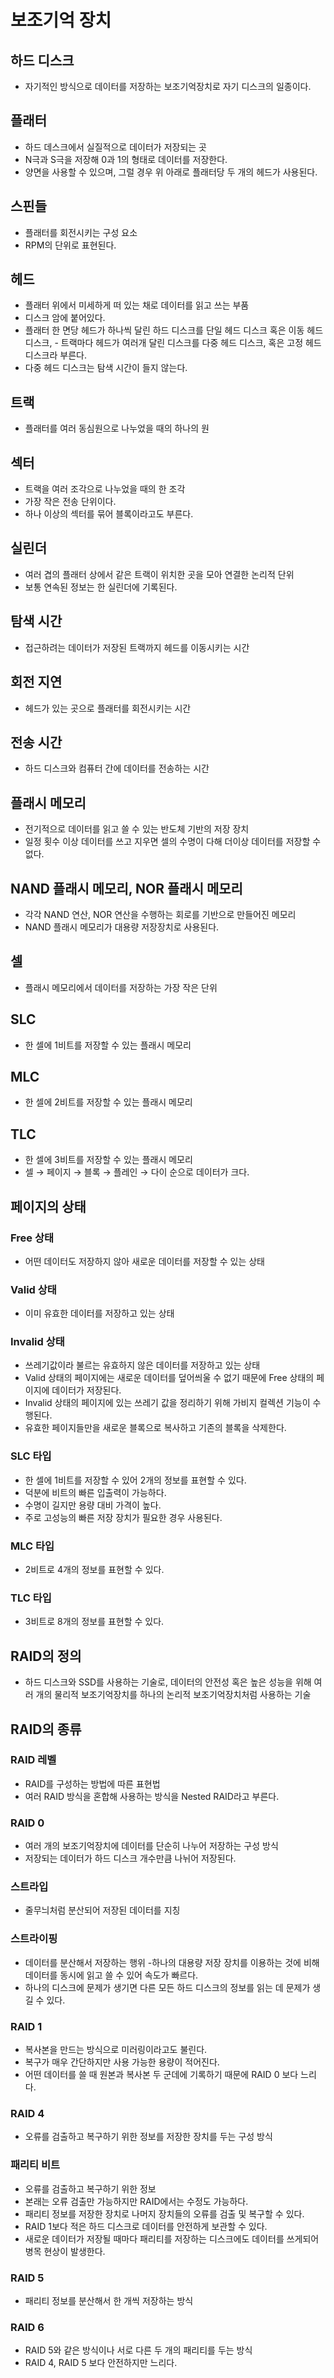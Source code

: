 # 보조기억 장치

## 하드 디스크
- 자기적인 방식으로 데이터를 저장하는 보조기억장치로 자기 디스크의 일종이다.
## 플래터
- 하드 데스크에서 실질적으로 데이터가 저장되는 곳
- N극과 S극을 저장해 0과 1의 형태로 데이터를 저장한다.
- 양면을 사용할 수 있으며, 그럴 경우 위 아래로 플래터당 두 개의 헤드가 사용된다.
## 스핀들
- 플래터를 회전시키는 구성 요소
- RPM의 단위로 표현된다.
## 헤드
- 플래터 위에서 미세하게 떠 있는 채로 데이터를 읽고 쓰는 부품
- 디스크 암에 붙어있다.
- 플래터 한 면당 헤드가 하나씩 달린 하드 디스크를 단일 헤드 디스크 혹은 이동 헤드 디스크, - 트랙마다 헤드가 여러개 달린 디스크를 다중 헤드 디스크, 혹은 고정 헤드 디스크라 부른다.
- 다중 헤드 디스크는 탐색 시간이 들지 않는다.
## 트랙
- 플래터를 여러 동심원으로 나누었을 때의 하나의 원
## 섹터
- 트랙을 여러 조각으로 나누었을 때의 한 조각
- 가장 작은 전송 단위이다.
- 하나 이상의 섹터를 묶어 블록이라고도 부른다.
## 실린더
- 여러 겹의 플래터 상에서 같은 트랙이 위치한 곳을 모아 연결한 논리적 단위
- 보통 연속된 정보는 한 실린더에 기록된다.
## 탐색 시간
- 접근하려는 데이터가 저장된 트랙까지 헤드를 이동시키는 시간
## 회전 지연
- 헤드가 있는 곳으로 플래터를 회전시키는 시간
## 전송 시간
- 하드 디스크와 컴퓨터 간에 데이터를 전송하는 시간
## 플래시 메모리
- 전기적으로 데이터를 읽고 쓸 수 있는 반도체 기반의 저장 장치
- 일정 횟수 이상 데이터를 쓰고 지우면 셀의 수명이 다해 더이상 데이터를 저장할 수 없다.

## NAND 플래시 메모리, NOR 플래시 메모리
- 각각 NAND 연산, NOR 연산을 수행하는 회로를 기반으로 만들어진 메모리
- NAND 플래시 메모리가 대용량 저장장치로 사용된다.
## 셀
- 플래시 메모리에서 데이터를 저장하는 가장 작은 단위
## SLC
- 한 셀에 1비트를 저장할 수 있는 플래시 메모리
## MLC
- 한 셀에 2비트를 저장할 수 있는 플래시 메모리
## TLC
- 한 셀에 3비트를 저장할 수 있는 플래시 메모리
- 셀 → 페이지 → 블록 → 플레인 → 다이 순으로 데이터가 크다.
## 페이지의 상태
### Free 상태
- 어떤 데이터도 저장하지 않아 새로운 데이터를 저장할 수 있는 상태
### Valid 상태
- 이미 유효한 데이터를 저장하고 있는 상태
### Invalid 상태
- 쓰레기값이라 불르는 유효하지 않은 데이터를 저장하고 있는 상태
- Valid 상태의 페이지에는 새로운 데이터를 덮어씌울 수 없기 때문에 Free 상태의 페이지에 데이터가 저장된다.
- Invalid 상태의 페이지에 있는 쓰레기 값을 정리하기 위해 가비지 컬렉션 기능이 수행된다.
- 유효한 페이지들만을 새로운 블록으로 복사하고 기존의 블록을 삭제한다.
### SLC 타입
- 한 셀에 1비트를 저장할 수 있어 2개의 정보를 표현할 수 있다.
- 덕분에 비트의 빠른 입출력이 가능하다.
- 수명이 길지만 용량 대비 가격이 높다.
- 주로 고성능의 빠른 저장 장치가 필요한 경우 사용된다.
### MLC 타입
- 2비트로 4개의 정보를 표현할 수 있다.
### TLC 타입
- 3비트로 8개의 정보를 표현할 수 있다.

## RAID의 정의
- 하드 디스크와 SSD를 사용하는 기술로, 데이터의 안전성 혹은 높은 성능을 위해 여러 개의 물리적 보조기억장치를 하나의 논리적 보조기억장치처럼 사용하는 기술
## RAID의 종류
### RAID 레벨
- RAID를 구성하는 방법에 따른 표현법
- 여러 RAID 방식을 혼합해 사용하는 방식을 Nested RAID라고 부른다.
### RAID 0
- 여러 개의 보조기억장치에 데이터를 단순히 나누어 저장하는 구성 방식
- 저장되는 데이터가 하드 디스크 개수만큼 나뉘어 저장된다.
### 스트라입
- 줄무늬처럼 분산되어 저장된 데이터를 지칭
### 스트라이핑
- 데이터를 분산해서 저장하는 행위
-하나의 대용량 저장 장치를 이용하는 것에 비해 데이터를 동시에 읽고 쓸 수 있어 속도가 빠르다.
- 하나의 디스크에 문제가 생기면 다른 모든 하드 디스크의 정보를 읽는 데 문제가 생길 수 있다.
### RAID 1
- 복사본을 만드는 방식으로 미러링이라고도 불린다.
- 복구가 매우 간단하지만 사용 가능한 용량이 적어진다.
- 어떤 데이터를 쓸 때 원본과 복사본 두 군데에 기록하기 때문에 RAID 0 보다 느리다.
### RAID 4
- 오류를 검출하고 복구하기 위한 정보를 저장한 장치를 두는 구성 방식
### 패리티 비트
- 오류를 검출하고 복구하기 위한 정보
- 본래는 오류 검출만 가능하지만 RAID에서는 수정도 가능하다.
- 패리티 정보를 저장한 장치로 나머지 장치들의 오류를 검출 및 복구할 수 있다.
- RAID 1보다 적은 하드 디스크로 데이터를 안전하게 보관할 수 있다.
- 새로운 데이터가 저장될 때마다 패리티를 저장하는 디스크에도 데이터를 쓰게되어 병목 현상이 발생한다.
### RAID 5
- 패리티 정보를 분산해서 한 개씩 저장하는 방식
### RAID 6
- RAID 5와 같은 방식이나 서로 다른 두 개의 패리티를 두는 방식
- RAID 4, RAID 5 보다 안전하지만 느리다.